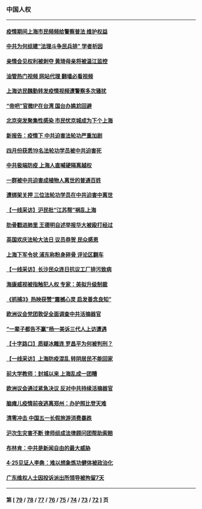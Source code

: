 ### 中国人权
---
#### [疫情期间上海市民频频给警察普法 维护权益](../../pages/ncid278/n13734139.md?05130045) 
#### [中共为何组建“法理斗争民兵排” 学者析因](../../pages/ncid278/n13734109.md?05130045) 
#### [亲情会见权利被剥夺 黄琦母亲将被温江监控](../../pages/ncid278/n13733499.md?05130045) 
#### [油管热门视频 网站代理 翻墙必看视频](http://209.222.30.114:81/youtube.html?05130045)
#### [上海访民魏勤转发疫情视频遭警察多次骚扰](../../pages/ncid278/n13733148.md?05130045) 
#### [“帝吧”官微IP在台湾 国台办尴尬回避](../../pages/ncid278/n13733056.md?05130045) 
#### [北京突发聚集性感染 市民忧京城成为下个上海](../../pages/ncid278/n13732920.md?05130045) 
#### [新报告：疫情下 中共迫害法轮功严重加剧](../../pages/ncid278/n13732612.md?05130045) 
#### [四月份获悉19名法轮功学员被中共迫害死](../../pages/ncid278/n13731456.md?05130045) 
#### [中共极端防疫 上海人直喊硬隔离越权](../../pages/ncid278/n13732359.md?05130045) 
#### [一群被中共迫害成植物人离世的普通百姓](../../pages/ncid278/n13730316.md?05130045) 
#### [遭绑架关押 三位法轮功学员在中共迫害中离世](../../pages/ncid278/n13727134.md?05130045) 
#### [【一线采访】沪民批“江苏帮”祸乱上海](../../pages/ncid278/n13731242.md?05130045) 
#### [肋骨戳进肺里 王德明自述举报华大被殴打经过](../../pages/ncid278/n13730815.md?05130045) 
#### [英国欢庆法轮大法日 议员恭贺 民众感恩](../../pages/ncid278/n13730266.md?05130045) 
#### [上海下军令状 浦东称粉身碎骨 评论区翻车](../../pages/ncid278/n13729974.md?05130045) 
#### [【一线采访】长沙民众连日抗议工厂排污致病](../../pages/ncid278/n13729392.md?05130045) 
#### [海康威视被指触犯人权 专家：美拟升级制裁](../../pages/ncid278/n13729009.md?05130045) 
#### [《抓捕3》热映获赞“震撼心灵 启发善念良知”](../../pages/ncid278/n13729129.md?05130045) 
#### [欧洲议会党团敦促全面调查中共活摘器官](../../pages/ncid278/n13729021.md?05130045) 
#### [“一辈子都告不赢”杨一美诉三代人上访遭遇](../../pages/ncid278/n13728969.md?05130045) 
#### [【十字路口】质疑冰雕连 罗昌平为何被判刑？](../../pages/ncid278/n13728739.md?05130045) 
#### [【一线采访】上海防疫混乱 转阴居民不能回家](../../pages/ncid278/n13728726.md?05130045) 
#### [前大学教师：封城以来 上海乱成一团糟](../../pages/ncid278/n13728515.md?05130045) 
#### [欧洲议会通过紧急决议 反对中共持续活摘器官](../../pages/ncid278/n13728211.md?05130045) 
#### [脑瘫儿疫情前夜逃离郑州：办护照比登天难](../../pages/ncid278/n13728232.md?05130045) 
#### [清零冲击 中国五一长假旅游消费暴跌](../../pages/ncid278/n13727808.md?05130045) 
#### [沪次生灾害不断 律师组成法律顾问团帮助索赔](../../pages/ncid278/n13727729.md?05130045) 
#### [布林肯：中共是新闻自由的最大威胁](../../pages/ncid278/n13727223.md?05130045) 
#### [4‧25见证人李犇：难以想象炼功健体被政治化](../../pages/ncid278/n13726951.md?05130045) 
#### [广东维权人士因投诉派出所领导被拘留7天](../../pages/ncid278/n13727127.md?05130045) 

---
#### 第 [ [79](./79.md?05130045) / [78](./78.md?05130045) / [77](./77.md?05130045) / [76](./76.md?05130045) / [75](./75.md?05130045) / [74](./74.md?05130045) / [73](./73.md?05130045) / [72](./72.md?05130045) ] 页
